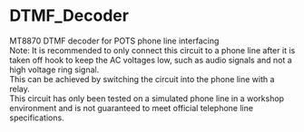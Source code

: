 # DTMF_Decoder
MT8870 DTMF decoder for POTS phone line interfacing <BR>
Note: It is recommended to only connect this circuit to a phone line after it is taken off hook to keep the AC voltages low, such as audio signals and not a high voltage ring signal.<br>
This can be achieved by switching the circuit into the phone line with a relay.<br>
This circuit has only been tested on a simulated phone line in a workshop environment and is not guaranteed to meet official telephone line specifications.
